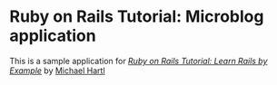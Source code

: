 # Ruby on Rails Tutorial: Microblog application

This is a sample application for [*Ruby on Rails Tutorial: Learn Rails by Example*](http://railstutorial.org/) by [Michael Hartl](http://michaelhartl.com/)